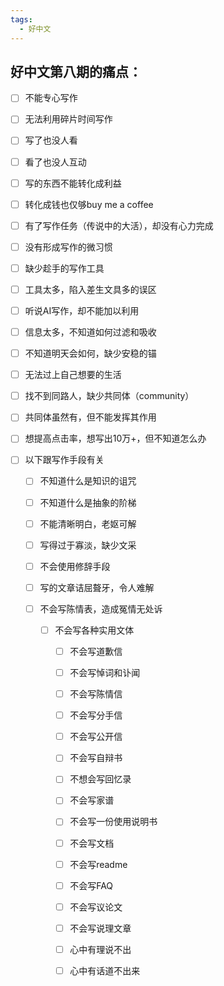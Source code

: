 ```yaml
---
tags:
  - 好中文
---
```

## 好中文第八期的痛点：

- [ ] 不能专心写作

- [ ] 无法利用碎片时间写作

- [ ] 写了也没人看

- [ ] 看了也没人互动

- [ ] 写的东西不能转化成利益

- [ ] 转化成钱也仅够buy me a coffee

- [ ] 有了写作任务（传说中的大活），却没有心力完成

- [ ] 没有形成写作的微习惯

- [ ] 缺少趁手的写作工具

- [ ] 工具太多，陷入差生文具多的误区

- [ ] 听说AI写作，却不能加以利用

- [ ] 信息太多，不知道如何过滤和吸收

- [ ] 不知道明天会如何，缺少安稳的锚

- [ ] 无法过上自己想要的生活

- [ ] 找不到同路人，缺少共同体（community）

- [ ] 共同体虽然有，但不能发挥其作用

- [ ] 想提高点击率，想写出10万+，但不知道怎么办

- [ ] 以下跟写作手段有关

   - [ ] 不知道什么是知识的诅咒

   - [ ] 不知道什么是抽象的阶梯

   - [ ] 不能清晰明白，老妪可解

   - [ ] 写得过于寡淡，缺少文采

   - [ ] 不会使用修辞手段

   - [ ] 写的文章诘屈聱牙，令人难解

   - [ ] 不会写陈情表，造成冤情无处诉

      - [ ] 不会写各种实用文体

         - [ ] 不会写道歉信

         - [ ] 不会写悼词和讣闻

         - [ ] 不会写陈情信

         - [ ] 不会写分手信

         - [ ] 不会写公开信

         - [ ] 不会写自辩书

         - [ ] 不想会写回忆录

         - [ ] 不会写家谱

         - [ ] 不会写一份使用说明书

         - [ ] 不会写文档

         - [ ] 不会写readme

         - [ ] 不会写FAQ

         - [ ] 不会写议论文

         - [ ] 不会写说理文章

         - [ ] 心中有理说不出

         - [ ] 心中有话道不出来
